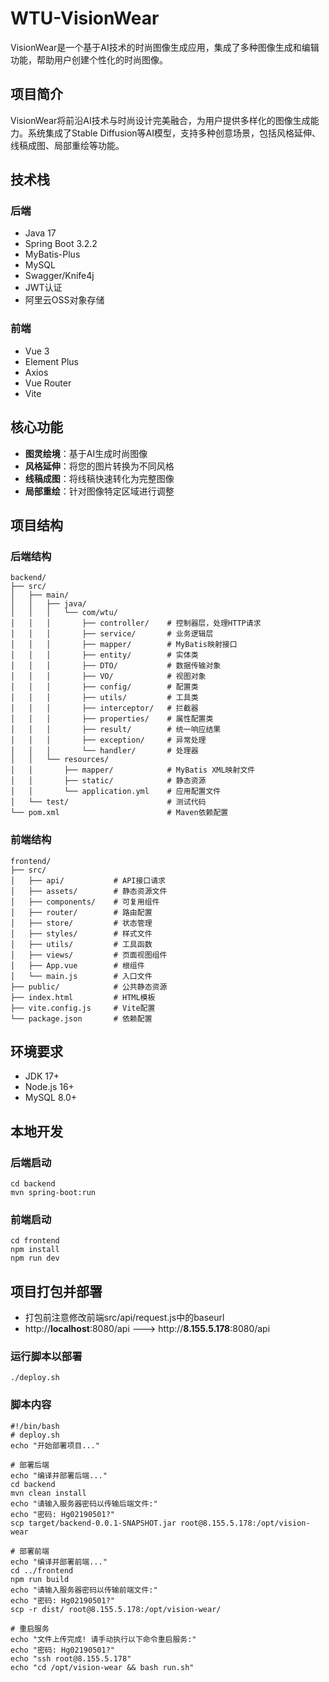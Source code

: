 # WTU-VisionWear

VisionWear是一个基于AI技术的时尚图像生成应用，集成了多种图像生成和编辑功能，帮助用户创建个性化的时尚图像。

## 项目简介

VisionWear将前沿AI技术与时尚设计完美融合，为用户提供多样化的图像生成能力。系统集成了Stable Diffusion等AI模型，支持多种创意场景，包括风格延伸、线稿成图、局部重绘等功能。

## 技术栈

### 后端
- Java 17
- Spring Boot 3.2.2
- MyBatis-Plus
- MySQL
- Swagger/Knife4j
- JWT认证
- 阿里云OSS对象存储

### 前端
- Vue 3
- Element Plus
- Axios
- Vue Router
- Vite

## 核心功能

- **图灵绘境**：基于AI生成时尚图像
- **风格延伸**：将您的图片转换为不同风格
- **线稿成图**：将线稿快速转化为完整图像
- **局部重绘**：针对图像特定区域进行调整

## 项目结构

### 后端结构
```
backend/
├── src/
│   ├── main/
│   │   ├── java/
│   │   │   └── com/wtu/
│   │   │       ├── controller/    # 控制器层，处理HTTP请求
│   │   │       ├── service/       # 业务逻辑层
│   │   │       ├── mapper/        # MyBatis映射接口
│   │   │       ├── entity/        # 实体类
│   │   │       ├── DTO/           # 数据传输对象
│   │   │       ├── VO/            # 视图对象
│   │   │       ├── config/        # 配置类
│   │   │       ├── utils/         # 工具类
│   │   │       ├── interceptor/   # 拦截器
│   │   │       ├── properties/    # 属性配置类
│   │   │       ├── result/        # 统一响应结果
│   │   │       ├── exception/     # 异常处理
│   │   │       └── handler/       # 处理器
│   │   └── resources/
│   │       ├── mapper/            # MyBatis XML映射文件
│   │       ├── static/            # 静态资源
│   │       └── application.yml    # 应用配置文件
│   └── test/                      # 测试代码
└── pom.xml                        # Maven依赖配置
```

### 前端结构
```
frontend/
├── src/
│   ├── api/           # API接口请求
│   ├── assets/        # 静态资源文件
│   ├── components/    # 可复用组件
│   ├── router/        # 路由配置
│   ├── store/         # 状态管理
│   ├── styles/        # 样式文件
│   ├── utils/         # 工具函数
│   ├── views/         # 页面视图组件
│   ├── App.vue        # 根组件
│   └── main.js        # 入口文件
├── public/            # 公共静态资源
├── index.html         # HTML模板
├── vite.config.js     # Vite配置
└── package.json       # 依赖配置
```

## 环境要求

- JDK 17+
- Node.js 16+
- MySQL 8.0+

## 本地开发

### 后端启动
```shell
cd backend
mvn spring-boot:run
```

### 前端启动
```shell
cd frontend
npm install
npm run dev
```

## 项目打包并部署
- 打包前注意修改前端src/api/request.js中的baseurl
- http://**localhost**:8080/api  --->  http://**8.155.5.178**:8080/api

### 运行脚本以部署
```shell
./deploy.sh
```

### 脚本内容
```shell
#!/bin/bash
# deploy.sh
echo "开始部署项目..."

# 部署后端
echo "编译并部署后端..."
cd backend
mvn clean install
echo "请输入服务器密码以传输后端文件:"
echo "密码: Hg02190501?"
scp target/backend-0.0.1-SNAPSHOT.jar root@8.155.5.178:/opt/vision-wear

# 部署前端
echo "编译并部署前端..."
cd ../frontend
npm run build
echo "请输入服务器密码以传输前端文件:"
echo "密码: Hg02190501?"
scp -r dist/ root@8.155.5.178:/opt/vision-wear/

# 重启服务
echo "文件上传完成! 请手动执行以下命令重启服务:"
echo "密码: Hg02190501?"
echo "ssh root@8.155.5.178"
echo "cd /opt/vision-wear && bash run.sh" 
```